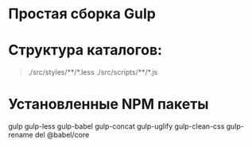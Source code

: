 # Простая сборка Gulp
# Структура каталогов:
>./src/styles/\*\*/\*.less
>./src/scripts/\*\*/\*.js

# Установленные NPM пакеты
gulp
gulp-less
gulp-babel
gulp-concat
gulp-uglify
gulp-clean-css
gulp-rename
del
@babel/core